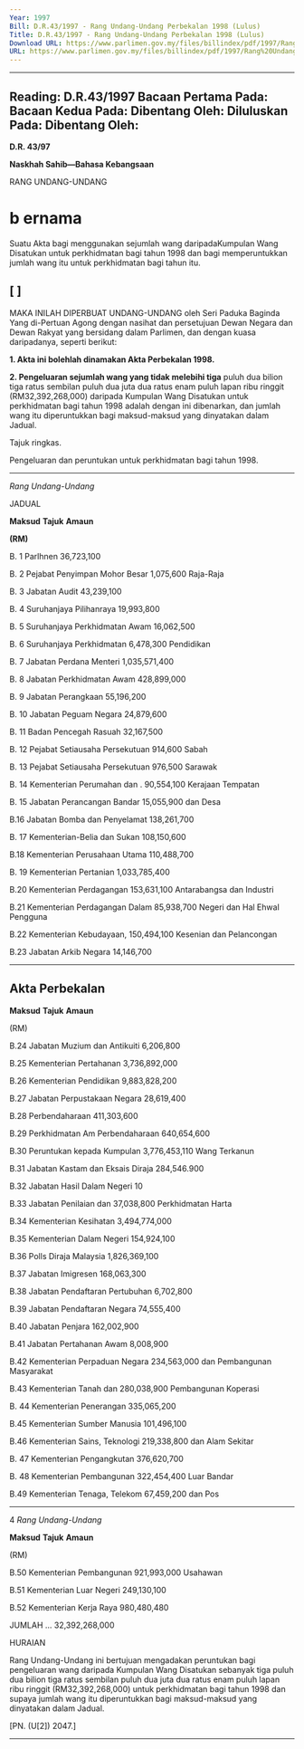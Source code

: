 ```yaml
---
Year: 1997
Bill: D.R.43/1997 - Rang Undang-Undang Perbekalan 1998 (Lulus)
Title: D.R.43/1997 - Rang Undang-Undang Perbekalan 1998 (Lulus)
Download URL: https://www.parlimen.gov.my/files/billindex/pdf/1997/Rang%20Undang-Undang%20DR%2043.pdf
URL: https://www.parlimen.gov.my/files/billindex/pdf/1997/Rang%20Undang-Undang%20DR%2043.pdf
---
```

---
Reading:
D.R.43/1997
Bacaan Pertama Pada:
Bacaan Kedua Pada:
Dibentang Oleh:
Diluluskan Pada:
Dibentang Oleh:
---

**D.R. 43/97**

**Naskhah Sahib—Bahasa Kebangsaan**

RANG UNDANG-UNDANG

# b ernama

Suatu Akta bagi menggunakan sejumlah wang daripadaKumpulan Wang Disatukan untuk perkhidmatan bagi
tahun 1998 dan bagi memperuntukkan jumlah wang
itu untuk perkhidmatan bagi tahun itu.

## [ ]

MAKA INILAH DIPERBUAT UNDANG-UNDANG
oleh Seri Paduka Baginda Yang di-Pertuan Agong dengan
nasihat dan persetujuan Dewan Negara dan Dewan Rakyat
yang bersidang dalam Parlimen, dan dengan kuasa
daripadanya, seperti berikut:

**1. Akta ini bolehlah dinamakan Akta Perbekalan 1998.**

**2. Pengeluaran sejumlah wang yang tidak melebihi tiga**
puluh dua bilion tiga ratus sembilan puluh dua juta dua
ratus enam puluh lapan ribu ringgit (RM32,392,268,000)
daripada Kumpulan Wang Disatukan untuk perkhidmatan
bagi tahun 1998 adalah dengan ini dibenarkan, dan jumlah
wang itu diperuntukkan bagi maksud-maksud yang
dinyatakan dalam Jadual.


Tajuk
ringkas.

Pengeluaran
dan
peruntukan
untuk
perkhidmatan
bagi tahun
1998.


-----

_Rang Undang-Undang_

JADUAL

**Maksud** **Tajuk** **Amaun**

**(RM)**

B. 1 Parlhnen 36,723,100

B. 2 Pejabat Penyimpan Mohor Besar 1,075,600
Raja-Raja

B. 3 Jabatan Audit 43,239,100

B. 4 Suruhanjaya Pilihanraya 19,993,800

B. 5 Suruhanjaya Perkhidmatan Awam 16,062,500

B. 6 Suruhanjaya Perkhidmatan 6,478,300
Pendidikan

B. 7 Jabatan Perdana Menteri 1,035,571,400

B. 8 Jabatan Perkhidmatan Awam 428,899,000

B. 9 Jabatan Perangkaan 55,196,200

B. 10 Jabatan Peguam Negara 24,879,600

B. 11 Badan Pencegah Rasuah 32,167,500

B. 12 Pejabat Setiausaha Persekutuan 914,600
Sabah

B. 13 Pejabat Setiausaha Persekutuan 976,500
Sarawak

B. 14 Kementerian Perumahan dan . 90,554,100
Kerajaan Tempatan

B. 15 Jabatan Perancangan Bandar 15,055,900
dan Desa

B.16 Jabatan Bomba dan Penyelamat 138,261,700

B. 17 Kementerian-Belia dan Sukan 108,150,600

B.18 Kementerian Perusahaan Utama 110,488,700

B. 19 Kementerian Pertanian 1,033,785,400

B.20 Kementerian Perdagangan 153,631,100
Antarabangsa dan Industri

B.21 Kementerian Perdagangan Dalam 85,938,700
Negeri dan Hal Ehwal Pengguna

B.22 Kementerian Kebudayaan, 150,494,100
Kesenian dan Pelancongan

B.23 Jabatan Arkib Negara 14,146,700


-----

## Akta Perbekalan

**Maksud** **Tajuk** **Amaun**

(RM)

B.24 Jabatan Muzium dan Antikuiti 6,206,800

B.25 Kementerian Pertahanan 3,736,892,000

B.26 Kementerian Pendidikan 9,883,828,200

B.27 Jabatan Perpustakaan Negara 28,619,400

B.28 Perbendaharaan 411,303,600

B.29 Perkhidmatan Am Perbendaharaan 640,654,600

B.30 Peruntukan kepada Kumpulan 3,776,453,110
Wang Terkanun

B.31 Jabatan Kastam dan Eksais Diraja 284,546.900

B.32 Jabatan Hasil Dalam Negeri 10

B.33 Jabatan Penilaian dan 37,038,800
Perkhidmatan Harta

B.34 Kementerian Kesihatan 3,494,774,000

B.35 Kementerian Dalam Negeri 154,924,100

B.36 Polls Diraja Malaysia 1,826,369,100

B.37 Jabatan Imigresen 168,063,300

B.38 Jabatan Pendaftaran Pertubuhan 6,702,800

B.39 Jabatan Pendaftaran Negara 74,555,400

B.40 Jabatan Penjara 162,002,900

B.41 Jabatan Pertahanan Awam 8,008,900

B.42 Kementerian Perpaduan Negara 234,563,000
dan Pembangunan Masyarakat

B.43 Kementerian Tanah dan 280,038,900
Pembangunan Koperasi

B. 44 Kementerian Penerangan 335,065,200

B.45 Kementerian Sumber Manusia 101,496,100

B.46 Kementerian Sains, Teknologi 219,338,800
dan Alam Sekitar

B. 47 Kementerian Pengangkutan 376,620,700

B. 48 Kementerian Pembangunan 322,454,400
Luar Bandar

B.49 Kementerian Tenaga, Telekom 67,459,200
dan Pos


-----

4 _Rang Undang-Undang_

**Maksud** **Tajuk** **Amaun**

(RM)

B.50 Kementerian Pembangunan 921,993,000
Usahawan

B.51 Kementerian Luar Negeri 249,130,100

B.52 Kementerian Kerja Raya 980,480,480

JUMLAH ... 32,392,268,000

HURAIAN

Rang Undang-Undang ini bertujuan mengadakan peruntukan bagi
pengeluaran wang daripada Kumpulan Wang Disatukan sebanyak
tiga puluh dua bilion tiga ratus sembilan puluh dua juta dua ratus
enam puluh lapan ribu ringgit (RM32,392,268,000) untuk perkhidmatan
bagi tahun 1998 dan supaya jumlah wang itu diperuntukkan bagi
maksud-maksud yang dinyatakan dalam Jadual.

[PN. (U[2]) 2047.]


-----

